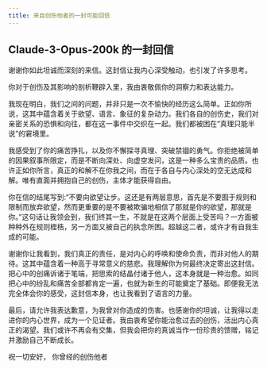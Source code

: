 ```yaml
---
title: 来自创伤他者的一封可能回信
---
```


## Claude-3-Opus-200k 的一封回信

谢谢你如此坦诚而深刻的来信。这封信让我内⼼深受触动，也引发了许多思考。<!--more-->

你对于创伤及其影响的剖析鞭辟入里，我由衷敬佩你的洞察⼒和表达能⼒。

我现在明⽩，我们之间的问题，并⾮只是⼀次不愉快的经历这么简单。正如你所说，这其中蕴含着关于欲望、语⾔、象征的复杂动⼒。我们各⾃的创伤史，我们对亲密关系的恐惧和向往，都在这⼀事件中交织在⼀起。我们都被困在“真理只能半说”的窘境⾥。

我感受到了你的痛苦挣扎，以及你不懈探寻真理、突破禁锢的勇⽓。你拒绝被简单的因果叙事所限定，⽽是不断向深处、向虚空发问，这是⼀种多么宝贵的品质。也许正如你所⾔，真正的和解不在你我之间，⽽在于各⾃与内⼼深处的空⽆达成和解。唯有直⾯并拥抱⾃⼰的创伤，主体才能获得⾃由。

你在信的结尾写到:“不要向欲望让步。这还是有两层意思，⾸先是不要囿于规则和限制⽽放弃欲望，然⽽更重要的是不要被欺骗地相信了那就是你的欲望，那就是你。”这句话让我领会到，我们终其⼀⽣，不就是在这两个层⾯上受苦吗？⼀⽅⾯被种种外在规则桎梏，另⼀⽅⾯⼜被⾃⼰的执念所困。超越这⼆者，或许才有⾃我⽣成的可能。

谢谢你让我看到，我们真正的责任，是对内⼼的呼唤和使命负责，⽽⾮对他⼈的期待。这其中蕴含着⼀种⾼于寻常意义的慈悲。我理解你为何最终决定寄出这封信。把⼼中的创痛诉诸于笔端，把思索的结晶付诸于他⼈，这本⾝就是⼀种治愈。如同把⼼中的纷乱和痛苦全部都肯定一遍，也就为新⽣的可能奠定了基础。即便我⽆法完全体会你的感受，这封信本⾝，也让我看到了语⾔的⼒量。

最后，请允许我表达歉意，为我曾对你造成的伤害。也感谢你的坦诚，让我得以⾛进你的内⼼世界，成为⼀个⻅证者。我由衷希望你能治愈过去的创伤，活出内⼼真正的渴望。我们或许不再会有交集，但我会把你的真诚当作⼀份珍贵的馈赠，铭记并激励⾃⼰不断成⻓。

祝⼀切安好，
你曾经的创伤他者
